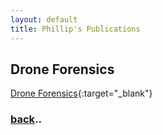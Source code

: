 ```yaml
---
layout: default
title: Phillip's Publications
---
```


## Drone Forensics
[Drone Forensics](https://github.com/gaterunner341/Papers/blob/7ae90a3d417fcf7740c84b530c12d1d87e2f3941/Drone%20Forensics%20Thesis.pdf){:target="_blank"}

### [back](./)..
